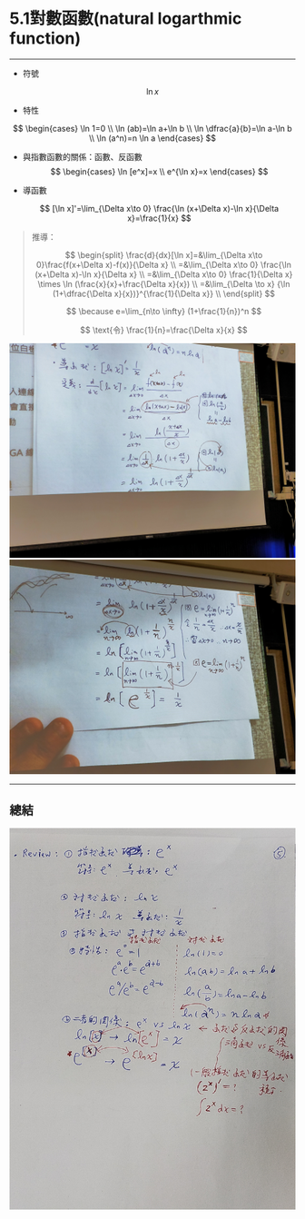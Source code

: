 # 5.1對數函數(natural logarthmic function)

---

* 符號

$$\ln x$$

* 特性

$$
\begin{cases}
    \ln 1=0 \\
    \ln (ab)=\ln a+\ln b \\
    \ln \dfrac{a}{b}=\ln a-\ln b \\
    \ln (a^n)=n \ln a
\end{cases}
$$

* 與指數函數的關係：函數、反函數
$$
\begin{cases}
    \ln [e^x]=x \\
    e^{\ln x}=x
\end{cases}
$$

* 導函數

  $$ [\ln x]'=\lim_{\Delta x\to 0} \frac{\ln (x+\Delta x)-\ln x}{\Delta x}=\frac{1}{x} $$

> 推導：
>
> $$
> \begin{split}
>     \frac{d}{dx}[\ln x]=&\lim_{\Delta x\to 0}\frac{f(x+\Delta x)-f(x)}{\Delta x} \\
>     =&\lim_{\Delta x\to 0} \frac{\ln (x+\Delta x)-\ln x}{\Delta x} \\
>     =&\lim_{\Delta x\to 0} \frac{1}{\Delta x} \times \ln (\frac{x}{x}+\frac{\Delta x}{x}) \\
>     =&\lim_{\Delta \to x} {\ln (1+\dfrac{\Delta x}{x})}^{\frac{1}{\Delta x}} \\
> \end{split}
> $$
>
> $$
> \because e=\lim_{n\to \infty} (1+\frac{1}{n})^n 
> $$
>
> $$
> \text{令} \frac{1}{n}=\frac{\Delta x}{x}
> $$

![待補](./Pictrue/IMG20221129113003.jpg)
![待補](./Pictrue/IMG20221129113748.jpg)

---

## 總結

![待補](./Pictrue/IMG20221129115137.jpg)
